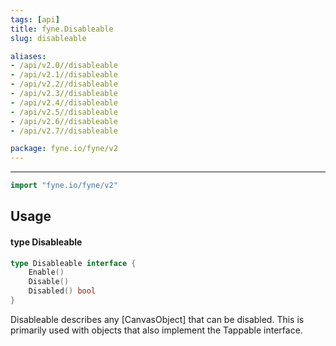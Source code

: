 ```yaml
---
tags: [api]
title: fyne.Disableable
slug: disableable

aliases:
- /api/v2.0//disableable
- /api/v2.1//disableable
- /api/v2.2//disableable
- /api/v2.3//disableable
- /api/v2.4//disableable
- /api/v2.5//disableable
- /api/v2.6//disableable
- /api/v2.7//disableable

package: fyne.io/fyne/v2
---
```



---
```go
import "fyne.io/fyne/v2"
```

## Usage

#### type Disableable

```go
type Disableable interface {
	Enable()
	Disable()
	Disabled() bool
}
```

Disableable describes any [CanvasObject] that can be disabled. This is primarily used with objects that also implement the Tappable interface.
